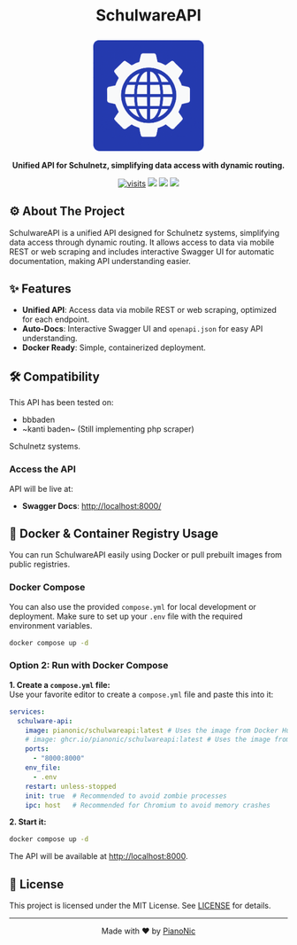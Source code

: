 # <p align="center">SchulwareAPI</p>
<p align="center">
  <img src="./assets/schulwareapi_logo.png" width="200" alt="SchulwareAPI Logo">
</p>
<p align="center">
  <strong>Unified API for Schulnetz, simplifying data access with dynamic routing.</strong>
</p>
<p align="center">
  <a href="https://github.com/PianoNic/SchulwareAPI"><img src="https://badgetrack.pianonic.ch/badge?tag=schulware-api&label=visits&color=243aae&style=flat" alt="visits"/></a>
  <a href="https://github.com/PianoNic/SchulwareAPI/blob/main/LICENSE"><img src="https://img.shields.io/github/license/PianoNic/SchulwareAPI?color=243aae"/></a>
  <a href="https://github.com/PianoNic/SchulwareAPI/releases"><img src="https://img.shields.io/github/v/release/PianoNic/SchulwareAPI?include_prereleases&color=243aae&label=Latest%20Release"/></a>
  <a href="#-installation"><img src="https://img.shields.io/badge/Selfhost-Instructions-243aae.svg"/></a>
</p>

## ⚙️ About The Project
SchulwareAPI is a unified API designed for Schulnetz systems, simplifying data access through dynamic routing. It allows access to data via mobile REST or web scraping and includes interactive Swagger UI for automatic documentation, making API understanding easier.

## ✨ Features
- **Unified API**: Access data via mobile REST or web scraping, optimized for each endpoint.
- **Auto-Docs**: Interactive Swagger UI and `openapi.json` for easy API understanding.
- **Docker Ready**: Simple, containerized deployment.
  
## 🛠️ Compatibility
This API has been tested on:
- bbbaden
- ~kanti baden~ (Still implementing php scraper)

Schulnetz systems.

### Access the API
API will be live at:
- **Swagger Docs**: [http://localhost:8000/](http://localhost:8000/)

## 🐳 Docker & Container Registry Usage

You can run SchulwareAPI easily using Docker or pull prebuilt images from public registries.

### Docker Compose 

You can also use the provided `compose.yml` for local development or deployment. Make sure to set up your `.env` file with the required environment variables.

```sh
docker compose up -d
```

### Option 2: Run with Docker Compose
**1. Create a `compose.yml` file:**  
Use your favorite editor to create a `compose.yml` file and paste this into it:
```yaml
services:
  schulware-api:
    image: pianonic/schulwareapi:latest # Uses the image from Docker Hub
    # image: ghcr.io/pianonic/schulwareapi:latest # Uses the image from GitHub Container Registry
    ports:
      - "8000:8000"
    env_file:
      - .env
    restart: unless-stopped
    init: true  # Recommended to avoid zombie processes
    ipc: host   # Recommended for Chromium to avoid memory crashes
```

**2. Start it:**
```bash
docker compose up -d
```
The API will be available at [http://localhost:8000](http://localhost:8000).

## 📜 License
This project is licensed under the MIT License. See [LICENSE](LICENSE) for details.

---
<p align="center">Made with ❤️ by <a href="https://github.com/PianoNic">PianoNic</a></p>

